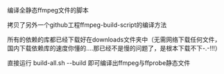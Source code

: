 编译全静态ffmpeg文件的脚本

拷贝了另外一个github工程ffmpeg-build-script的编译方法

所有的依赖的库都已经下载好在downloads文件夹中（无需网络下载任何文件，国内下载依赖库的速度你懂的....那已经不是慢的问题了，是根本下载不下-.-!!!）

直接运行 build-all.sh --build  即可编译出ffmpeg与ffprobe静态文件
